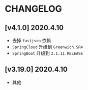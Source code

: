 ﻿# CHANGELOG

## [v4.1.0] 2020.4.10
- 去掉 `fastjson` 依赖
- `SpringCloud` 升级到 `Greenwich.SR4`
- `SpringBoot` 升级到 `2.1.11.RELEASE`

## [v3.19.0] 2020.4.10
- 其他